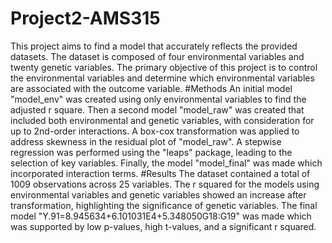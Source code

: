 # Project2-AMS315
This project aims to find a model that accurately reflects the provided datasets. The dataset is composed of four environmental variables and twenty genetic variables. The primary objective of this project is to control the environmental variables and determine which environmental variables are associated with the outcome variable.
#Methods
An initial model "model_env" was created using only environmental variables to find the adjusted r square. Then a second model "model_raw" was created that included both environmental and genetic variables, with consideration for up to 2nd-order interactions. A box-cox transformation was applied to address skewness in the residual plot of "model_raw". A stepwise regression was performed using the "leaps" package, leading to the selection of key variables. Finally, the model "model_final" was made which incorporated interaction terms.
#Results
The dataset contained a total of 1009 observations across 25 variables. The r squared for the models using environmental variables and genetic variables showed an increase after transformation, highlighting the significance of genetic variables. The final model "Y.91=8.945634+6.101031E4+5.348050G18:G19" was made which was supported by low p-values, high t-values, and a significant r squared.
